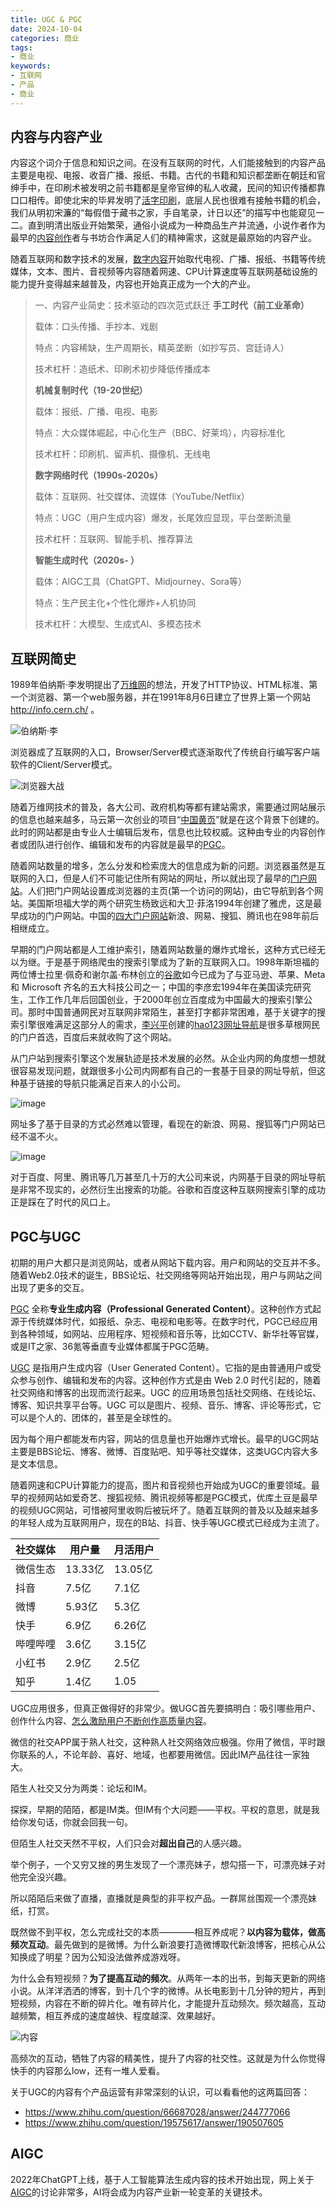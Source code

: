```yaml
---
title: UGC & PGC
date: 2024-10-04
categories: 商业
tags: 
- 商业
keywords:
- 互联网
- 产品
- 商业
---
```


## 内容与内容产业

内容这个词介于信息和知识之间。在没有互联网的时代，人们能接触到的内容产品主要是电视、电报、收音广播、报纸、书籍。古代的书籍和知识都垄断在朝廷和官绅手中，在印刷术被发明之前书籍都是皇帝官绅的私人收藏，民间的知识传播都靠口口相传。即使北宋的毕昇发明了[活字印刷][History_of_printing]，底层人民也很难有接触书籍的机会，我们从明初宋濂的“每假借于藏书之家，手自笔录，计日以还”的描写中也能窥见一二。直到明清出版业开始繁荣，通俗小说成为一种商品生产并流通，小说作者作为最早的[内容创作][Content_creation]者与书坊合作满足人们的精神需求，这就是最原始的内容产业。

随着互联网和数字技术的发展，[数字内容][Digital_content]开始取代电视、广播、报纸、书籍等传统媒体，文本、图片、音视频等内容随着网速、CPU计算速度等互联网基础设施的能力提升变得越来越普及，内容也开始真正成为一个大的产业。

> 一、内容产业简史：技术驱动的四次范式跃迁
> **手工时代（前工业革命）**
> 
> 载体：口头传播、手抄本、戏剧
> 
> 特点：内容稀缺，生产周期长，精英垄断（如抄写员、宫廷诗人）
> 
> 技术杠杆：造纸术、印刷术初步降低传播成本
> 
> **机械复制时代（19-20世纪）**
> 
> 载体：报纸、广播、电视、电影
> 
> 特点：大众媒体崛起，中心化生产（BBC、好莱坞），内容标准化
> 
> 技术杠杆：印刷机、留声机、摄像机、无线电
> 
> **数字网络时代（1990s-2020s）**
> 
> 载体：互联网、社交媒体、流媒体（YouTube/Netflix）
> 
> 特点：UGC（用户生成内容）爆发，长尾效应显现，平台垄断流量
> 
> 技术杠杆：互联网、智能手机、推荐算法
> 
> **智能生成时代（2020s- ）**
> 
> 载体：AIGC工具（ChatGPT、Midjourney、Sora等）
> 
> 特点：生产民主化+个性化爆炸+人机协同
> 
> 技术杠杆：大模型、生成式AI、多模态技术
>
 
## 互联网简史

1989年伯纳斯·李发明提出了[万维网][History_of_the_World_Wide_Web]的想法，开发了HTTP协议、HTML标准、第一个浏览器、第一个web服务器，并在1991年8月6日建立了世界上第一个网站 http://info.cern.ch/ 。

![伯纳斯·李](https://mediaarchive.cern.ch/MediaArchive/Photo/Public/1994/9407011/9407011_31/9407011_31-A4-at-144-dpi.jpg)

浏览器成了互联网的入口，Browser/Server模式逐渐取代了传统自行编写客户端软件的Client/Server模式。

![浏览器大战](https://bkimg.cdn.bcebos.com/pic/77094b36acaf2edd98eb46fe8f1001e93901938a)

随着万维网技术的普及，各大公司、政府机构等都有建站需求，需要通过网站展示的信息也越来越多，马云第一次创业的项目“[中国黄页][ZGHY]”就是在这个背景下创建的。此时的网站都是由专业人士编辑后发布，信息也比较权威。这种由专业的内容创作者或团队进行创作、编辑和发布的内容就是最早的[PGC][PGC]。

随着网站数量的增多，怎么分发和检索庞大的信息成为新的问题。浏览器虽然是互联网的入口，但是人们不可能记住所有网站的网址，所以就出现了最早的[门户网站][Web_portal]。人们把门户网站设置成浏览器的主页(第一个访问的网站)，由它导航到各个网站。美国斯坦福大学的两个研究生杨致远和大卫·菲洛1994年创建了雅虎，这是最早成功的门户网站。中国的[四大门户网站](https://baike.baidu.com/item/中国四大门户网站/14969083)新浪、网易、搜狐、腾讯也在98年前后相继成立。

早期的门户网站都是人工维护索引，随着网站数量的爆炸式增长，这种方式已经无以为继。于是基于网络爬虫的搜索引擎成为了新的互联网入口。1998年斯坦福的两位博士拉里·佩奇和谢尔盖·布林创立的[谷歌][Google]如今已成为了与亚马逊、苹果、Meta 和 Microsoft 齐名的五大科技公司之一；中国的李彦宏1994年在美国读完研究生，工作工作几年后回国创业，于2000年创立百度成为中国最大的搜索引擎公司。那时中国普通网民对互联网非常陌生，甚至打字都非常困难，基于关键字的搜索引擎很难满足这部分人的需求，[李兴平](https://baike.baidu.com/item/李兴平/7598)创建的[hao123网址导航](https://hao123.com)是很多草根网民的门户首选，百度后来就收购了这个网站。

从门户站到搜索引擎这个发展轨迹是技术发展的必然。从企业内网的角度想一想就很容易发现问题，就跟很多小公司内网都有自己的一套基于目录的网址导航，但这种基于链接的导航只能满足百来人的小公司。

![image](https://github.com/user-attachments/assets/14d70dc0-fb79-455a-a7e7-8b7220aa94f8)

网址多了基于目录的方式必然难以管理，看现在的新浪、网易、搜狐等门户网站已经不温不火。

![image](https://github.com/user-attachments/assets/37f91905-f669-4072-acae-f9a9856dff6f)

对于百度、阿里、腾讯等几万甚至几十万的大公司来说，内网基于目录的网址导航是非常不现实的，必然衍生出搜索的功能。谷歌和百度这种互联网搜索引擎的成功正是踩在了时代的风口上。

## PGC与UGC

初期的用户大都只是浏览网站，或者从网站下载内容。用户和网站的交互并不多。随着Web2.0技术的诞生，BBS论坛、社交网络等网站开始出现，用户与网站之间出现了更多的交互。

[PGC][PGC] 全称**专业生成内容（Professional Generated Content）**。这种创作方式起源于传统媒体时代，如报纸、杂志、电视和电影等。在数字时代，PGC已经应用到各种领域，如网站、应用程序、短视频和音乐等，比如CCTV、新华社等官媒，或是IT之家、36氪等垂直专业媒体都属于PGC范畴。

[UGC][UGC] 是指用户生成内容（User Generated Content）。它指的是由普通用户或受众参与创作、编辑和发布的内容。这种创作方式是由 Web 2.0 时代引起的，随着社交网络和博客的出现而流行起来。UGC 的应用场景包括社交网络、在线论坛、博客、知识共享平台等。UGC 可以是图片、视频、音乐、博客、评论等形式，它可以是个人的、团体的，甚至是全球性的。

因为每个用户都能发布内容，网站的信息量也开始爆炸式增长。最早的UGC网站主要是BBS论坛、博客、微博、百度贴吧、知乎等社交媒体，这类UGC内容大多是文本信息。

随着网速和CPU计算能力的提高，图片和音视频也开始成为UGC的重要领域。最早的视频网站如爱奇艺、搜狐视频、腾讯视频等都是PGC模式，优库土豆是最早的视频UGC网站，可惜被阿里收购后被玩坏了。随着互联网的普及以及越来越多的年轻人成为互联网用户，现在的B站、抖音、快手等UGC模式已经成为主流了。

|  社交媒体  | 用户量   | 月活用户 |
| -------- | -------- | -------|
| 微信生态   | 13.33亿 | 13.05亿 |
| 抖音      | 7.5亿   | 7.1亿   |
| 微博      | 5.93亿  | 5.3亿   |
| 快手      | 6.9亿   | 6.26亿  |
| 哔哩哔哩  | 3.6亿    | 3.15亿  |
| 小红书    | 2.9亿   | 2.5亿   |
| 知乎      | 1.4亿   | 1.05   |

UGC应用很多，但真正做得好的非常少。做UGC首先要搞明白：吸引哪些用户、创作什么内容、[怎么激励用户不断创作高质量内容](https://www.zhihu.com/question/20826204)。

微信的社交APP属于熟人社交，这种熟人社交网络效应极强。你用了微信，平时跟你联系的人，不论年龄、喜好、地域，也都要用微信。因此IM产品往往一家独大。

陌生人社交又分为两类：论坛和IM。

探探，早期的陌陌，都是IM类。但IM有个大问题——平权。平权的意思，就是我给你发句话，你就会回我一句。

但陌生人社交天然不平权，人们只会对**超出自己**的人感兴趣。

举个例子，一个又穷又挫的男生发现了一个漂亮妹子，想勾搭一下，可漂亮妹子对他完全没兴趣。

所以陌陌后来做了直播，直播就是典型的非平权产品。一群屌丝围观一个漂亮妹纸，打赏。

既然做不到平权，怎么完成社交的本质————相互养成呢？**以内容为载体，做高频次互动**。最先做到的是微博。为什么新浪要打造微博取代新浪博客，把核心从公知换成了明星？因为公知没法做养成游戏呀。

为什么会有短视频？**为了提高互动的频次**。从两年一本的出书，到每天更新的网络小说。从洋洋洒洒的博客，到十几个字的微博。从长电影到十几分钟的短片，再到短视频，内容在不断的碎片化。唯有碎片化，才能提升互动频次。频次越高，互动越频繁，相互养成的速度越快、程度越深、效果越好。

![内容](https://pic1.zhimg.com/80/v2-7175870d0aa2c30abd4c4b593e2437e8_1440w.webp)

高频次的互动，牺牲了内容的精美性，提升了内容的社交性。这就是为什么你觉得快手的内容那么low，还有一堆人爱看。

关于UGC的内容有个产品运营有非常深刻的认识，可以看看他的这两篇回答：

* https://www.zhihu.com/question/66687028/answer/244777066
* https://www.zhihu.com/question/19575617/answer/190507605

## AIGC

2022年ChatGPT上线，基于人工智能算法生成内容的技术开始出现，网上关于[AIGC](https://www.zhihu.com/question/649317962)的讨论非常多，AI将会成为内容产业新一轮变革的关键技术。

[History_of_printing]: https://en.wikipedia.org/wiki/History_of_printing
[Content_creation]: https://en.wikipedia.org/wiki/Content_creation
[Digital_content]: https://en.wikipedia.org/wiki/Digital_content
[PGC]: https://baike.baidu.com/item/PGC/16859378
[History_of_the_World_Wide_Web]: https://en.wikipedia.org/wiki/History_of_the_World_Wide_Web
[web-history]: https://zhuanlan.zhihu.com/p/59448180
[ZGHY]: https://baike.baidu.com/item/中国黄页/16941718
[Web_portal]: https://en.wikipedia.org/wiki/Web_portal
[Yahoo]: https://en.wikipedia.org/wiki/Yahoo
[Google]: https://en.wikipedia.org/wiki/Google
[UGC]: https://en.wikipedia.org/wiki/User-generated_content
